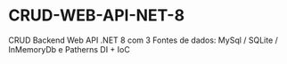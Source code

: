 # CRUD-WEB-API-NET-8
CRUD Backend Web API .NET 8 com 3 Fontes de dados: MySql / SQLite / InMemoryDb e Patherns DI + IoC
